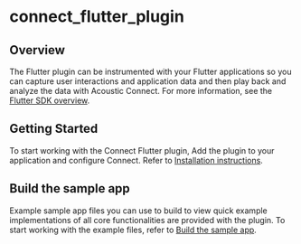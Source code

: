 # connect_flutter_plugin

## Overview

The Flutter plugin can be instrumented with your Flutter applications so you can capture user 
interactions and application data and then play back and analyze the data with Acoustic Connect. For more information, see the [Flutter SDK overview](https://developer.goacoustic.com/acoustic-exp-analytics/docs/flutter-sdk-overview).

## Getting Started

To start working with the Connect Flutter plugin, Add the plugin to your application and configure Connect. Refer to [Installation instructions](https://developer.goacoustic.com/acoustic-exp-analytics/docs/add-the-flutter-sdk-to-your-project#set-up-your-ios-app).

## Build the sample app 
Example sample app files you can use to build to view quick example implementations of all core functionalities are provided with the plugin. To start working with the example files, refer to [Build the sample app](https://developer.goacoustic.com/acoustic-exp-analytics/docs/build-the-flutter-sample-app).

